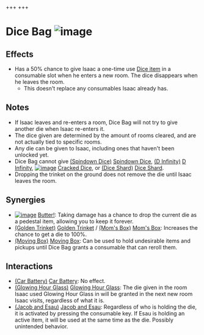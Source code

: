 +++
+++

 # Dice Bag ![image](/image/Dice_Bag.png) 

Effects
---------


* Has a 50% chance to give Isaac a one-time use [Dice item](/wiki/Dice_(Disambiguation) "Dice (Disambiguation)") in a consumable slot when he enters a new room. The dice disappears when he leaves the room.
	+ This doesn't replace any consumables Isaac already has.


Notes
-------


* If Isaac leaves and re-enters a room, Dice Bag will not try to give another die when Isaac re-enters it.
* The dice given are determined by the amount of rooms cleared, and are not actually tied to specific rooms.
* Any die can be given to Isaac, including ones that haven't been unlocked yet.
* Dice Bag cannot give [(Spindown Dice)](/wiki/Spindown_Dice "Spindown Dice") [Spindown Dice](/wiki/Spindown_Dice "Spindown Dice"), [(D Infinity)](/wiki/D_Infinity "D Infinity") [D Infinity](/wiki/D_Infinity "D Infinity"), [![image](/image/Cracked_Dice.png)](/wiki/Cracked_Dice "Cracked Dice") [Cracked Dice](/wiki/Cracked_Dice "Cracked Dice"), or [(Dice Shard)](/wiki/Dice_Shard "Dice Shard") [Dice Shard](/wiki/Dice_Shard "Dice Shard").
* Dropping the trinket on the ground does not remove the die until Isaac leaves the room.


Synergies
-----------


* [![image](/image/Butter!.png)](/wiki/Butter! "Butter!") [Butter!](/wiki/Butter! "Butter!"): Taking damage has a chance to drop the current die as a pedestal item, allowing you to keep it forever.
* [(Golden Trinket)](/wiki/Golden_Trinket "Golden Trinket") [Golden Trinket](/wiki/Golden_Trinket "Golden Trinket") / [(Mom's Box)](/wiki/Mom%27s_Box "Mom's Box") [Mom's Box](/wiki/Mom%27s_Box "Mom's Box"): Increases the chance to get a die to 100%.
* [(Moving Box)](/wiki/Moving_Box "Moving Box") [Moving Box](/wiki/Moving_Box "Moving Box"): Can be used to hold undesirable items and pickups until Dice Bag grants a consumable that can reroll them.


Interactions
--------------


* [(Car Battery)](/wiki/Car_Battery "Car Battery") [Car Battery](/wiki/Car_Battery "Car Battery"): No effect.
* [(Glowing Hour Glass)](/wiki/Glowing_Hour_Glass "Glowing Hour Glass") [Glowing Hour Glass](/wiki/Glowing_Hour_Glass "Glowing Hour Glass"): The die given in the room Isaac used Glowing Hour Glass in will be granted in the next new room Isaac visits, regardless of what it is.
* [(Jacob and Esau)](/wiki/Jacob_and_Esau "Jacob and Esau") [Jacob and Esau](/wiki/Jacob_and_Esau "Jacob and Esau"): Regardless of who is holding the die, it is activated by pressing the consumable key. If Esau is holding an active item, it will be used at the same time as the die. Possibly unintended behavior.


